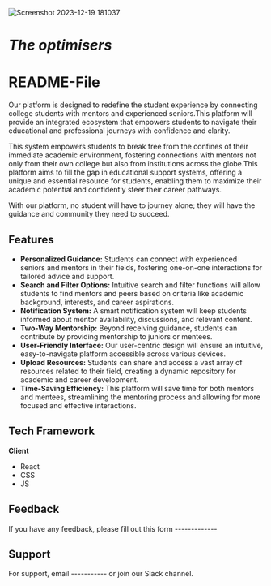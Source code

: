 ![Screenshot 2023-12-19 181037](https://github.com/sejalgupta385/README-File/assets/148670613/181e6ed0-b53e-4ae8-8e91-26775850b7be) 
# *The optimisers*

# README-File
Our platform is  designed to redefine the student experience by connecting college students with mentors and experienced seniors.This platform will provide an integrated ecosystem that empowers students to navigate their educational and professional journeys with confidence and clarity.

This system empowers students to break free from the confines of their immediate academic environment, fostering connections with mentors not only from their own college but also from institutions across the globe.This platform aims to fill the gap in educational support systems, offering a unique and essential resource for students, enabling them to maximize their academic potential and confidently steer their career pathways.


With our platform, no student will have to journey alone; they will have the guidance and community they need to succeed.

## Features
- **Personalized Guidance:**  Students can connect with experienced seniors and mentors in their fields, fostering one-on-one interactions for tailored advice and support.
- **Search and Filter Options:** Intuitive search and filter functions will allow students to find mentors and peers based on criteria like academic background, interests, and career aspirations.
- **Notification System:** A smart notification system will keep students informed about mentor availability, discussions, and relevant content.
- **Two-Way Mentorship:** Beyond receiving guidance, students can contribute by providing mentorship to juniors or mentees.
- **User-Friendly Interface:** Our user-centric design will ensure an intuitive, easy-to-navigate platform accessible across various devices.
- **Upload Resources:** Students can share and access a vast array of resources related to their field, creating a dynamic repository for academic and career development.
- **Time-Saving Efficiency:** This platform will save time for both mentors and mentees, streamlining the mentoring process and allowing for more focused and effective interactions.
  
## Tech Framework 

**Client** 
- React
- CSS
- JS

## Feedback 

If you have any feedback, please fill out this form -------------


## Support 

For support, email ----------- or join our Slack channel.
